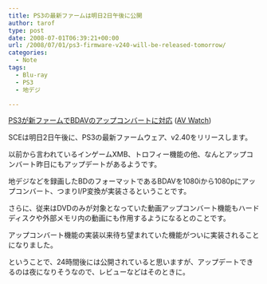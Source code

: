 ```yaml
---
title: PS3の最新ファームは明日2日午後に公開
author: tarof
type: post
date: 2008-07-01T06:39:21+00:00
url: /2008/07/01/ps3-firmware-v240-will-be-released-tomorrow/
categories:
  - Note
tags:
  - Blu-ray
  - PS3
  - 地デジ

---
```

[PS3が新ファームでBDAVのアップコンバートに対応][1] ([AV Watch][2])

SCEは明日2日午後に、PS3の最新ファームウェア、v2.40をリリースします。
  
以前から言われているインゲームXMB、トロフィー機能の他、なんとアップコンバート昨日にもアップデートがあるようです。

地デジなどを録画したBDのフォーマットであるBDAVを1080iから1080pにアップコンバート、つまりI/P変換が実装さるということです。
  
さらに、従来はDVDのみが対象となっていた動画アップコンバート機能もハードディスクや外部メモリ内の動画にも作用するようになるとのことです。
  
アップコンバート機能の実装以来待ち望まれていた機能がついに実装されることになりました。

ということで、24時間後には公開されていると思いますが、アップデートできるのは夜になりそうなので、レビューなどはそのときに。

 [1]: http://www.watch.impress.co.jp/av/docs/20080701/sce.htm
 [2]: http://www.watch.impress.co.jp/av/